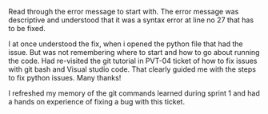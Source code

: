 Read through the error message to start with. The error message was descriptive and understood that it was a syntax error at line no 27 that has to be fixed.

I at once understood the fix, when i opened the python file that had the issue. But was not remembering where to start and how to go about running the code. Had re-visited the git tutorial in PVT-04 ticket of how to fix issues with git bash and Visual studio code. That clearly guided me with the steps to fix python issues.
Many thanks!    
    
I refreshed my memory of the git commands learned during sprint 1 and had a hands on experience of fixing a bug with this ticket. 